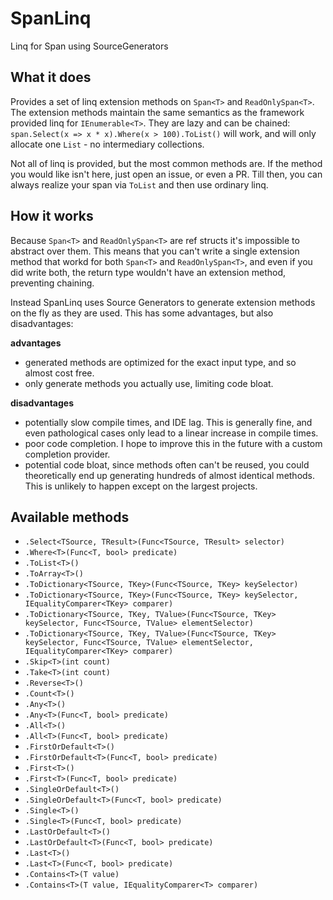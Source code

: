 # SpanLinq
Linq for Span<T> using SourceGenerators

## What it does

Provides a set of linq extension methods on `Span<T>` and `ReadOnlySpan<T>`. The extension methods maintain the same semantics as the framework provided linq for `IEnumerable<T>`. They are lazy and can be chained: `span.Select(x => x * x).Where(x > 100).ToList()` will work, and will only allocate one `List` - no intermediary collections.

Not all of linq is provided, but the most common methods are. If the method you would like isn't here, just open an issue, or even a PR. Till then, you can always realize your span via `ToList` and then use ordinary linq.

## How it works

Because `Span<T>` and `ReadOnlySpan<T>` are ref structs it's impossible to abstract over them. This means that you can't write a single extension method that workd for both `Span<T>` and `ReadOnlySpan<T>`, and even if you did write both, the return type wouldn't have an extension method, preventing chaining. 

Instead SpanLinq uses Source Generators to generate extension methods on the fly as they are used. This has some advantages, but also disadvantages:

**advantages**

- generated methods are optimized for the exact input type, and so almost cost free.
- only generate methods you actually use, limiting code bloat.

**disadvantages**

- potentially slow compile times, and IDE lag. This is generally fine, and even pathological cases only lead to a linear increase in compile times.
- poor code completion. I hope to improve this in the future with a custom completion provider.
- potential code bloat, since methods often can't be reused, you could theoretically end up generating hundreds of almost identical methods. This is unlikely to happen except on the largest projects.

## Available methods

- `.Select<TSource, TResult>(Func<TSource, TResult> selector)`
- `.Where<T>(Func<T, bool> predicate)`
- `.ToList<T>()`
- `.ToArray<T>()`
- `.ToDictionary<TSource, TKey>(Func<TSource, TKey> keySelector)`
- `.ToDictionary<TSource, TKey>(Func<TSource, TKey> keySelector, IEqualityComparer<TKey> comparer)`
- `.ToDictionary<TSource, TKey, TValue>(Func<TSource, TKey> keySelector, Func<TSource, TValue> elementSelector)`
- `.ToDictionary<TSource, TKey, TValue>(Func<TSource, TKey> keySelector, Func<TSource, TValue> elementSelector, IEqualityComparer<TKey> comparer)`
- `.Skip<T>(int count)`
- `.Take<T>(int count)`
- `.Reverse<T>()`
- `.Count<T>()`
- `.Any<T>()`
- `.Any<T>(Func<T, bool> predicate)`
- `.All<T>()`
- `.All<T>(Func<T, bool> predicate)`
- `.FirstOrDefault<T>()`
- `.FirstOrDefault<T>(Func<T, bool> predicate)`
- `.First<T>()`
- `.First<T>(Func<T, bool> predicate)`
- `.SingleOrDefault<T>()`
- `.SingleOrDefault<T>(Func<T, bool> predicate)`
- `.Single<T>()`
- `.Single<T>(Func<T, bool> predicate)`
- `.LastOrDefault<T>()`
- `.LastOrDefault<T>(Func<T, bool> predicate)`
- `.Last<T>()`
- `.Last<T>(Func<T, bool> predicate)`
- `.Contains<T>(T value)`
- `.Contains<T>(T value, IEqualityComparer<T> comparer)`
